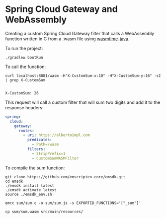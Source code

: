 # Spring Cloud Gateway and WebAssembly

Creating a custom Spring Cloud Gateway filter that calls a WebAssembly function written in C from a .wasm file using [wasmtime-java](https://wasmtime.dev/).

To run the project:
```shell
./gradlew bootRun
```

To call the function:
```shell
curl localhost:8081/wasm -H"X-CustomSum-x:10" -H"X-CustomSum-y:16" -sI | grep X-CustomSum

 
X-CustomSum: 26
```

This request will call a custom filter that will sum two digits and add it to the response headers:
```yaml
spring:
  cloud:
    gateway:
      routes:
        - uri: https://albertoimpl.com
          predicates:
            - Path=/wasm
          filters:
            - StripPrefix=1
            - CustomSumWASMFilter
```

To compile the sum function:

```shell
git clone https://github.com/emscripten-core/emsdk.git
cd emsdk
./emsdk install latest
./emsdk activate latest
source ./emsdk_env.sh
```

```shell
emcc sum/sum.c -o sum/sum.js -s EXPORTED_FUNCTIONS='["_sum"]'
```

```shell
cp sum/sum.wasm src/main/resources/
```
